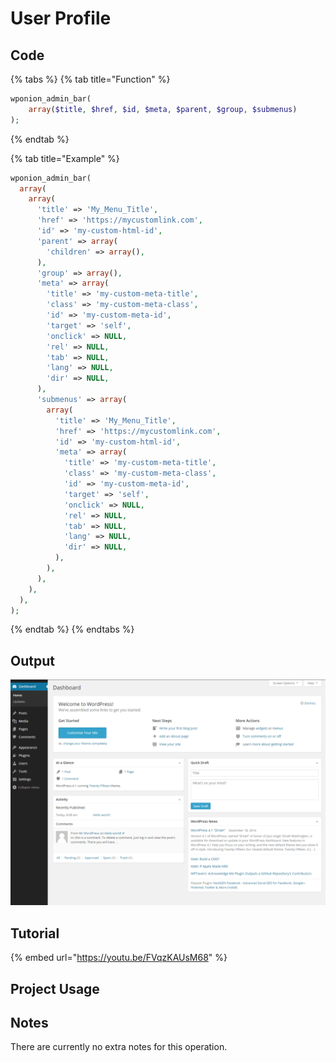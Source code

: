 # User Profile

## Code

{% tabs %}
{% tab title="Function" %}
```php
wponion_admin_bar( 
    array($title, $href, $id, $meta, $parent, $group, $submenus)
);
```
{% endtab %}

{% tab title="Example" %}
```php
wponion_admin_bar(
  array(
    array(
      'title' => 'My_Menu_Title',
      'href' => 'https://mycustomlink.com',
      'id' => 'my-custom-html-id',
      'parent' => array(
        'children' => array(),
      ),
      'group' => array(),
      'meta' => array(
        'title' => 'my-custom-meta-title',
        'class' => 'my-custom-meta-class',
        'id' => 'my-custom-meta-id',
        'target' => 'self',
        'onclick' => NULL,
        'rel' => NULL,
        'tab' => NULL,
        'lang' => NULL,
        'dir' => NULL,
      ),
      'submenus' => array(
        array(
          'title' => 'My_Menu_Title',
          'href' => 'https://mycustomlink.com',
          'id' => 'my-custom-html-id',
          'meta' => array(
            'title' => 'my-custom-meta-title',
            'class' => 'my-custom-meta-class',
            'id' => 'my-custom-meta-id',
            'target' => 'self',
            'onclick' => NULL,
            'rel' => NULL,
            'tab' => NULL,
            'lang' => NULL,
            'dir' => NULL,
          ),
        ),
      ),
    ),
  ),
);
```
{% endtab %}
{% endtabs %}

## Output

![](../.gitbook/assets/image%20%289%29.png)

## Tutorial

{% embed url="https://youtu.be/FVqzKAUsM68" %}

## Project Usage



## Notes

There are currently no extra notes for this operation.

